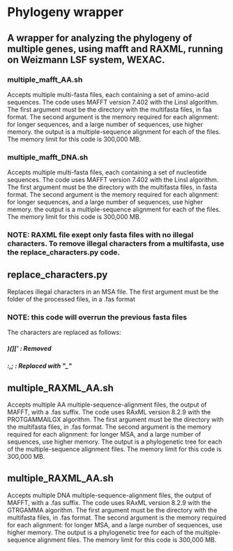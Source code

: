 # Phylogeny wrapper
## A wrapper for analyzing the phylogeny of multiple genes, using mafft and RAXML, running on Weizmann LSF system, WEXAC.

### multiple_mafft_AA.sh
Accepts multiple multi-fasta files, each containing a set of amino-acid sequences.
The code uses MAFFT version 7.402 with the LinsI algorithm.
The first argument must be the directory with the multifasta files, in faa format.
The second argument is the memory required for each alignment: for longer sequences, and a large number of sequences, use higher memory.
the output is a multiple-sequence alignment for each of the files.
The memory limit for this code is 300,000 MB.

### multiple_mafft_DNA.sh
Accepts multiple multi-fasta files, each containing a set of nucleotide sequences.
The code uses MAFFT version 7.402 with the LinsI algorithm.
The first argument must be the directory with the multifasta files, in fasta format.
The second argument is the memory required for each alignment: for longer sequences, and a large number of sequences, use higher memory.
the output is a multiple-sequence alignment for each of the files.
The memory limit for this code is 300,000 MB.

### NOTE: RAXML file exept only fasta files with no illegal characters. To remove illegal characters from a multifasta, use the replace_characters.py code.

## replace_characters.py
Replaces illegal characters in an MSA file.
The first argument must be the folder of the processed files, in a .fas format
### NOTE: this code will overrun the previous fasta files

The characters are replaced as follows:
##### )(][' : Removed
##### :,; : Replaced with "_"
           
## multiple_RAXML_AA.sh
Accepts multiple AA multiple-sequence-alignment files, the output of MAFFT, with a .fas suffix.
The code uses RAxML version 8.2.9 with the PROTGAMMAILGX algorithm.
The first argument must be the directory with the multifasta files, in .fas format.
The second argument is the memory required for each alignment: for longer MSA, and a large number of sequences, use higher memory.
The output is a phylogenetic tree for each of the multiple-sequence alignment files.
The memory limit for this code is 300,000 MB.

## multiple_RAXML_AA.sh
Accepts multiple DNA multiple-sequence-alignment files, the output of MAFFT, with a .fas suffix.
The code uses RAxML version 8.2.9 with the GTRGAMMA algorithm.
The first argument must be the directory with the multifasta files, in .fas format.
The second argument is the memory required for each alignment: for longer MSA, and a large number of sequences, use higher memory.
The output is a phylogenetic tree for each of the multiple-sequence alignment files.
The memory limit for this code is 300,000 MB.




